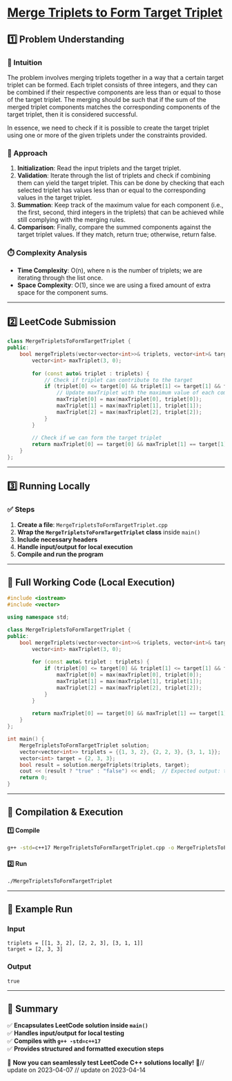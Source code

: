 # **[Merge Triplets to Form Target Triplet](https://leetcode.com/problems/merge-triplets-to-form-target-triplet/description/)**  

## **1️⃣ Problem Understanding**  
### **📌 Intuition**  
The problem involves merging triplets together in a way that a certain target triplet can be formed. Each triplet consists of three integers, and they can be combined if their respective components are less than or equal to those of the target triplet. The merging should be such that if the sum of the merged triplet components matches the corresponding components of the target triplet, then it is considered successful. 

In essence, we need to check if it is possible to create the target triplet using one or more of the given triplets under the constraints provided.

### **🚀 Approach**  
1. **Initialization**: Read the input triplets and the target triplet. 
2. **Validation**: Iterate through the list of triplets and check if combining them can yield the target triplet. This can be done by checking that each selected triplet has values less than or equal to the corresponding values in the target triplet.
3. **Summation**: Keep track of the maximum value for each component (i.e., the first, second, third integers in the triplets) that can be achieved while still complying with the merging rules.
4. **Comparison**: Finally, compare the summed components against the target triplet values. If they match, return true; otherwise, return false.

### **⏱️ Complexity Analysis**  
- **Time Complexity**: O(n), where n is the number of triplets; we are iterating through the list once.
- **Space Complexity**: O(1), since we are using a fixed amount of extra space for the component sums.

---  

## **2️⃣ LeetCode Submission**  
```cpp
class MergeTripletsToFormTargetTriplet {
public:
    bool mergeTriplets(vector<vector<int>>& triplets, vector<int>& target) {
        vector<int> maxTriplet(3, 0);
        
        for (const auto& triplet : triplets) {
            // Check if triplet can contribute to the target
            if (triplet[0] <= target[0] && triplet[1] <= target[1] && triplet[2] <= target[2]) {
                // Update maxTriplet with the maximum value of each component
                maxTriplet[0] = max(maxTriplet[0], triplet[0]);
                maxTriplet[1] = max(maxTriplet[1], triplet[1]);
                maxTriplet[2] = max(maxTriplet[2], triplet[2]);
            }
        }
        
        // Check if we can form the target triplet
        return maxTriplet[0] == target[0] && maxTriplet[1] == target[1] && maxTriplet[2] == target[2];
    }
};  
```  

---  

## **3️⃣ Running Locally**  
### **✅ Steps**  
1. **Create a file**: `MergeTripletsToFormTargetTriplet.cpp`  
2. **Wrap the `MergeTripletsToFormTargetTriplet` class** inside `main()`  
3. **Include necessary headers**  
4. **Handle input/output for local execution**  
5. **Compile and run the program**  

---  

## **📝 Full Working Code (Local Execution)**  
```cpp
#include <iostream>
#include <vector>

using namespace std;

class MergeTripletsToFormTargetTriplet {
public:
    bool mergeTriplets(vector<vector<int>>& triplets, vector<int>& target) {
        vector<int> maxTriplet(3, 0);
        
        for (const auto& triplet : triplets) {
            if (triplet[0] <= target[0] && triplet[1] <= target[1] && triplet[2] <= target[2]) {
                maxTriplet[0] = max(maxTriplet[0], triplet[0]);
                maxTriplet[1] = max(maxTriplet[1], triplet[1]);
                maxTriplet[2] = max(maxTriplet[2], triplet[2]);
            }
        }
        
        return maxTriplet[0] == target[0] && maxTriplet[1] == target[1] && maxTriplet[2] == target[2];
    }
};

int main() {
    MergeTripletsToFormTargetTriplet solution;
    vector<vector<int>> triplets = {{1, 3, 2}, {2, 2, 3}, {3, 1, 1}};
    vector<int> target = {2, 3, 3};
    bool result = solution.mergeTriplets(triplets, target);
    cout << (result ? "true" : "false") << endl;  // Expected output: true
    return 0;
}
```  

---  

## **🔧 Compilation & Execution**  
#### **1️⃣ Compile**  
```bash
g++ -std=c++17 MergeTripletsToFormTargetTriplet.cpp -o MergeTripletsToFormTargetTriplet
```  

#### **2️⃣ Run**  
```bash
./MergeTripletsToFormTargetTriplet
```  

---  

## **🎯 Example Run**  
### **Input**  
```
triplets = [[1, 3, 2], [2, 2, 3], [3, 1, 1]]
target = [2, 3, 3]
```  
### **Output**  
```
true
```  

---  

## **📌 Summary**  
✅ **Encapsulates LeetCode solution inside `main()`**  
✅ **Handles input/output for local testing**  
✅ **Compiles with `g++ -std=c++17`**  
✅ **Provides structured and formatted execution steps**  

🚀 **Now you can seamlessly test LeetCode C++ solutions locally!** 🚀// update on 2023-04-07
// update on 2023-04-14
